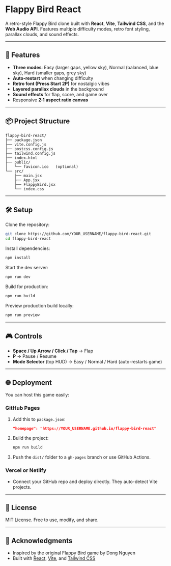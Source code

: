 # Flappy Bird React

A retro-style Flappy Bird clone built with **React**, **Vite**, **Tailwind CSS**, and the **Web Audio API**. Features multiple difficulty modes, retro font styling, parallax clouds, and sound effects.

---

## 🚀 Features
- **Three modes**: Easy (larger gaps, yellow sky), Normal (balanced, blue sky), Hard (smaller gaps, grey sky)
- **Auto-restart** when changing difficulty
- **Retro font (Press Start 2P)** for nostalgic vibes
- **Layered parallax clouds** in the background
- **Sound effects** for flap, score, and game over
- Responsive **2:1 aspect ratio canvas**

---

## 📦 Project Structure
```
flappy-bird-react/
├── package.json
├── vite.config.js
├── postcss.config.js
├── tailwind.config.js
├── index.html
├── public/
│   └── favicon.ico   (optional)
└── src/
    ├── main.jsx
    ├── App.jsx
    ├── FlappyBird.jsx
    └── index.css
```

---

## 🛠️ Setup
Clone the repository:
```bash
git clone https://github.com/YOUR_USERNAME/flappy-bird-react.git
cd flappy-bird-react
```

Install dependencies:
```bash
npm install
```

Start the dev server:
```bash
npm run dev
```

Build for production:
```bash
npm run build
```

Preview production build locally:
```bash
npm run preview
```

---

## 🎮 Controls
- **Space / Up Arrow / Click / Tap** → Flap
- **P** → Pause / Resume
- **Mode Selector** (top HUD) → Easy / Normal / Hard (auto-restarts game)

---

## 🌐 Deployment
You can host this game easily:

### GitHub Pages
1. Add this to `package.json`:
   ```json
   "homepage": "https://YOUR_USERNAME.github.io/flappy-bird-react"
   ```
2. Build the project:
   ```bash
   npm run build
   ```
3. Push the `dist/` folder to a `gh-pages` branch or use GitHub Actions.

### Vercel or Netlify
- Connect your GitHub repo and deploy directly. They auto-detect Vite projects.

---

## 📜 License
MIT License. Free to use, modify, and share.

---

## 🙌 Acknowledgments
- Inspired by the original Flappy Bird game by Dong Nguyen
- Built with [React](https://react.dev/), [Vite](https://vitejs.dev/), and [Tailwind CSS](https://tailwindcss.com/)

